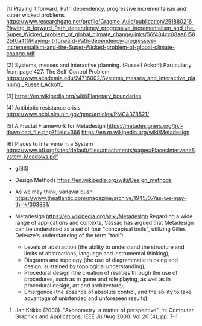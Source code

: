 [1] Playing it forward, Path dependency, progressive incrementalism and super wicked problems
https://www.researchgate.net/profile/Graeme_Auld/publication/251880216_Playing_it_forward_Path_dependency_progressive_incrementalism_and_the_Super_Wicked_problem_of_global_climate_change/links/56f484cc08ae81582bf0a4ff/Playing-it-forward-Path-dependency-progressive-incrementalism-and-the-Super-Wicked-problem-of-global-climate-change.pdf


[2] Systems, messes and interactive planning. (Russell Ackoff)
Particularly from page 427: The Self-Control Problem
https://www.academia.edu/24716002/Systems_messes_and_interactive_planning._Russell_Ackoff_

[3] https://en.wikipedia.org/wiki/Planetary_boundaries

[4] Antibiotic resistance crisis
https://www.ncbi.nlm.nih.gov/pmc/articles/PMC4378521/

[5] A Fractal Framework for Metadesign
https://metadesigners.org/tiki-download_file.php?fileId=366
https://en.m.wikipedia.org/wiki/Metadesign

[6] Places  to  Intervene  in  a  System
https://www.bfi.org/sites/default/files/attachments/pages/PlacesInterveneSystem-Meadows.pdf

* gIBIS

* Design Methods
https://en.wikipedia.org/wiki/Design_methods

* As we may think, vanavar bush
https://www.theatlantic.com/magazine/archive/1945/07/as-we-may-think/303881/

* Metadesign
https://en.wikipedia.org/wiki/Metadesign
Regarding a wide range of applications and contexts, Vassão has argued that Metadesign can be understood as a set of four "conceptual tools", utilizing Gilles Deleuze's understanding of the term "tool":

    - Levels of abstraction (the ability to understand the structure and limits of abstractions, language and instrumental thinking);
    - Diagrams and topology (the use of diagrammatic thinking and design, sustained by topological understanding);
    - Procedural design (the creation of realities through the use of procedures, such as in game and role playing, as well as in procedural design, art and architecture);
    - Emergence (the absence of absolute control, and the ability to take advantage of unintended and unforeseen results).

1. Jan Krikke (2000). "Axonometry: a matter of perspective". In: Computer Graphics and Applications, IEEE Jul/Aug 2000. Vol 20 (4), pp. 7–1
